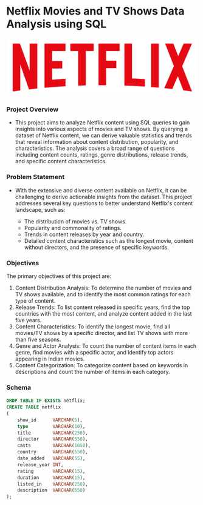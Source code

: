 # Netflix Movies and TV Shows Data Analysis using SQL

![](https://github.com/gavi25/Netflix-Analysis-SQL-/blob/main/Netflix%20logo.png)

<h3>Project Overview</h3>

- This project aims to analyze Netflix content using SQL queries to gain insights into various aspects of movies and TV shows. By querying a dataset of Netflix content, we can derive valuable statistics and trends that reveal information about content distribution, popularity, and characteristics. The analysis covers a broad range of questions including content counts, ratings, genre distributions, release trends, and specific content characteristics.

<h3>  Problem Statement </h3>

- With the extensive and diverse content available on Netflix, it can be challenging to derive actionable insights from the dataset. This project addresses several key questions to better understand Netflix's content landscape, such as:

    - The distribution of movies vs. TV shows.
    - Popularity and commonality of ratings.
    - Trends in content releases by year and country.
    - Detailed content characteristics such as the longest movie, content without directors, and the presence of specific keywords.

<h3>  Objectives </h3>

The primary objectives of this project are:

 1) Content Distribution Analysis: To determine the number of movies and TV shows available, and to identify the most common ratings for each type of content.
 2) Release Trends: To list content released in specific years, find the top countries with the most content, and analyze content added in the last five years.
 3) Content Characteristics: To identify the longest movie, find all movies/TV shows by a specific director, and list TV shows with more than five seasons.
 4) Genre and Actor Analysis: To count the number of content items in each genre, find movies with a specific actor, and identify top actors appearing in Indian movies.
 5) Content Categorization: To categorize content based on keywords in descriptions and count the number of items in each category.

<h3>  Schema </h3>


```sql
DROP TABLE IF EXISTS netflix;
CREATE TABLE netflix
(
    show_id      VARCHAR(5),
    type         VARCHAR(10),
    title        VARCHAR(250),
    director     VARCHAR(550),
    casts        VARCHAR(1050),
    country      VARCHAR(550),
    date_added   VARCHAR(55),
    release_year INT,
    rating       VARCHAR(15),
    duration     VARCHAR(15),
    listed_in    VARCHAR(250),
    description  VARCHAR(550)
);
```
